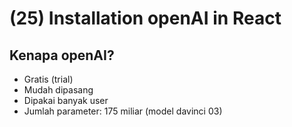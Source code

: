 # (25) Installation openAI in React

## Kenapa openAI?
- Gratis (trial)
- Mudah dipasang
- Dipakai banyak user
- Jumlah parameter: 175 miliar (model davinci 03)
